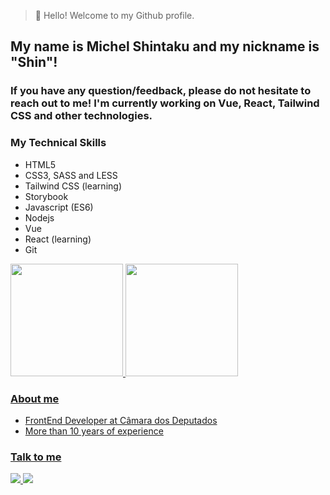 > 👋 Hello! Welcome to my Github profile.
## My name is Michel Shintaku and my nickname is "Shin"!

### If you have any question/feedback, please do not hesitate to reach out to me! I'm currently working on Vue, React, Tailwind CSS and other technologies.

### My Technical Skills
- HTML5
- CSS3, SASS and LESS
- Tailwind CSS (learning)
- Storybook
- Javascript (ES6)
- Nodejs
- Vue 
- React (learning)
- Git

<div>
<a href="https://github.com/shintaku-michel">
<img height="180em" src="https://github-readme-stats.vercel.app/api/top-langs/?username=shintaku-michel&layout=compact&langs_count=7&theme=dracula"/>
<img height="180em" src="https://github-readme-stats.vercel.app/api?username=shintaku-michel&show_icons=true&include_all_commits=true&count_private=true&theme=dracula"/>
</div>

### About me
- FrontEnd Developer at Câmara dos Deputados
- More than 10 years of experience

### Talk to me
<div>
  <a href = "mailto:michel.shintaku@gmail.com">
    <img src="https://img.shields.io/badge/Gmail-D14836?style=for-the-badge&logo=gmail&logoColor=white" target="_blank">
  </a>
  
  <a href="https://www.linkedin.com/in/mshintaku/" target="_blank">
    <img src="https://img.shields.io/badge/-LinkedIn-%230077B5?style=for-the-badge&logo=linkedin&logoColor=white" target="_blank">
  </a>   
</div>
